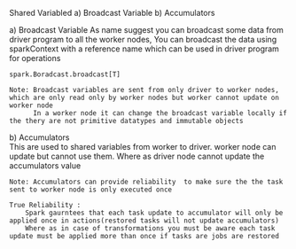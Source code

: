 Shared Variabled 
	a) Broadcast Variable
	b) Accumulators
	
a) Broadcast Variable 
	As name suggest you can broadcast some data from driver program to all the worker nodes, You can broadcast the data using sparkContext with a reference name which can be used in driver program for operations
	 
	spark.Boradcast.broadcast[T]
	
	Note: Broadcast variables are sent from only driver to worker nodes, which are only read only by worker nodes but worker cannot update on worker node 
		  In a worker node it can change the broadcast variable locally if the thery are not primitive datatypes and immutable objects 
b) Accumulators 		
	This are used to shared variables from worker to driver. worker node can update but cannot use them. Where as driver node cannot update the accumulators value
	
	Note: Accumulators can provide reliability  to make sure the the task sent to worker node is only executed once
	
	True Reliability : 
		Spark gaurntees that each task update to accumulator will only be applied once in actions(restored tasks will not update accumulators)
		Where as in case of transformations you must be aware each task update must be applied more than once if tasks are jobs are restored   